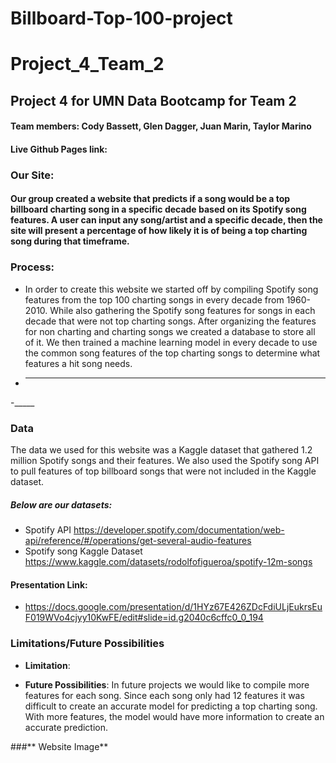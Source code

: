 # Billboard-Top-100-project

# **Project_4_Team_2**

## Project 4 for UMN Data Bootcamp for Team 2

#### **Team members:** Cody Bassett, Glen Dagger, Juan Marin, Taylor Marino

#### Live Github Pages link: 

### Our Site:

#### Our group created a website that predicts if a song would be a top billboard charting song in a specific decade based on its Spotify song features. A user can input any song/artist and a specific decade, then the site will present a percentage of how likely it is of being a top charting song during that timeframe. 

### **Process**:

- In order to create this website we started off by compiling Spotify song features from the top 100 charting songs in every decade from 1960-2010. While also gathering the Spotify song features for songs in each decade that were not top charting songs. After organizing the features for non charting and charting songs we created a database to store all of it. We then trained a machine learning model in every decade to use the common song features of the top charting songs to determine what features a hit song needs. 
- _____
-_____

### **Data**

The data we used for this website was a Kaggle dataset that gathered 1.2 million Spotify songs and their features. We also used the Spotify song API to pull features of top billboard songs that were not included in the Kaggle dataset. 

##### Below are our datasets:

-  Spotify API 
 https://developer.spotify.com/documentation/web-api/reference/#/operations/get-several-audio-features
-  Spotify song Kaggle Dataset
https://www.kaggle.com/datasets/rodolfofigueroa/spotify-12m-songs

#### Presentation Link: 
- https://docs.google.com/presentation/d/1HYz67E426ZDcFdiULjEukrsEuF019WVo4cjyy10KwFE/edit#slide=id.g2040c6cffc0_0_194


### **Limitations/Future Possibilities**
- **Limitation**: 

- **Future Possibilities**: 
In future projects we would like to compile more features for each song. Since each song only had 12 features it was difficult to create an accurate model for predicting a top charting song. With more features, the model would have more information to create an accurate prediction. 

###** Website Image**

